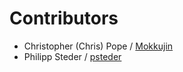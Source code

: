 # Contributors

* Christopher (Chris) Pope / [Mokkujin](https://github.com/Mokkujin)
* Philipp Steder / [psteder](https://github.com/psteder)